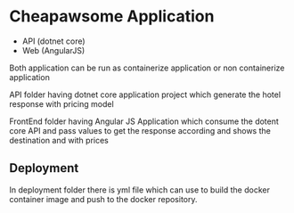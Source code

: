 # Cheapawsome Application 

- API (dotnet core) 
- Web (AngularJS)

Both application can be run as containerize application or non containerize application

API folder having dotnet core application project which generate the hotel response with pricing model

FrontEnd folder having Angular JS Application which consume the dotent core API and pass values to get the response according and shows the destination and with prices 


## Deployment 

In deployment folder there is yml file which can use to build the docker container image and push to the docker repository. 